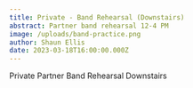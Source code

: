 ```yaml
---
title: Private - Band Rehearsal (Downstairs)
abstract: Partner band rehearsal 12-4 PM
image: /uploads/band-practice.png
author: Shaun Ellis
date: 2023-03-18T16:00:00.000Z
---
```

P﻿rivate Partner Band Rehearsal Downstairs